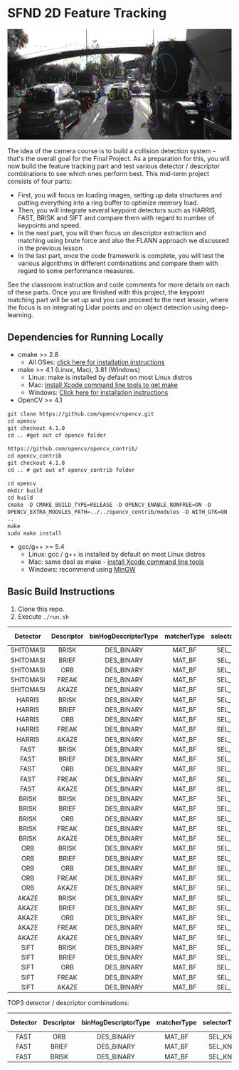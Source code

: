 # SFND 2D Feature Tracking

<img src="images/keypoints.png" width="820" height="248" />

The idea of the camera course is to build a collision detection system - that's the overall goal for the Final Project. As a preparation for this, you will now build the feature tracking part and test various detector / descriptor combinations to see which ones perform best. This mid-term project consists of four parts:

* First, you will focus on loading images, setting up data structures and putting everything into a ring buffer to optimize memory load. 
* Then, you will integrate several keypoint detectors such as HARRIS, FAST, BRISK and SIFT and compare them with regard to number of keypoints and speed. 
* In the next part, you will then focus on descriptor extraction and matching using brute force and also the FLANN approach we discussed in the previous lesson. 
* In the last part, once the code framework is complete, you will test the various algorithms in different combinations and compare them with regard to some performance measures. 

See the classroom instruction and code comments for more details on each of these parts. Once you are finished with this project, the keypoint matching part will be set up and you can proceed to the next lesson, where the focus is on integrating Lidar points and on object detection using deep-learning. 

## Dependencies for Running Locally
* cmake >= 2.8
  * All OSes: [click here for installation instructions](https://cmake.org/install/)
* make >= 4.1 (Linux, Mac), 3.81 (Windows)
  * Linux: make is installed by default on most Linux distros
  * Mac: [install Xcode command line tools to get make](https://developer.apple.com/xcode/features/)
  * Windows: [Click here for installation instructions](http://gnuwin32.sourceforge.net/packages/make.htm)
* OpenCV >= 4.1

```
git clone https://github.com/opencv/opencv.git
cd opencv
git checkout 4.1.0
cd .. #get out of opencv folder
```

```
https://github.com/opencv/opencv_contrib/
cd opencv_contrib
git checkout 4.1.0
cd .. # get out of opencv_contrib folder
```

```
cd opencv
mkdir build
cd build
cmake -D CMAKE_BUILD_TYPE=RELEASE -D OPENCV_ENABLE_NONFREE=ON -D OPENCV_EXTRA_MODULES_PATH=../../opencv_contrib/modules -D WITH_GTK=ON ..
make
sudo make install
```

* gcc/g++ >= 5.4
  * Linux: gcc / g++ is installed by default on most Linux distros
  * Mac: same deal as make - [install Xcode command line tools](https://developer.apple.com/xcode/features/)
  * Windows: recommend using [MinGW](http://www.mingw.org/)

## Basic Build Instructions

1. Clone this repo.
2. Execute `./run.sh`



| Detector |Descriptor | binHogDescriptorType | matcherType | selectorType | # Keypoints |# Matches |Time (ms) |# Matches/ms) |
|:---:|:----:|:----:|:----:|:----:|:----:|:-----:|:-----:|:-----:|
| SHITOMASI |BRISK |DES_BINARY |MAT_BF |SEL_KNN |13423 |2255 |178.648 |12.6226 |
| SHITOMASI |BRIEF |DES_BINARY |MAT_BF |SEL_KNN |13423 |3234 |134.174 |24.103 |
| SHITOMASI |ORB |DES_BINARY |MAT_BF |SEL_KNN |13423 |2856 |130.761 |21.8413 |
| SHITOMASI |FREAK |DES_BINARY |MAT_BF |SEL_KNN |13423 |2299 |418.962 |5.48737 |
| SHITOMASI |AKAZE |DES_BINARY |MAT_BF |SEL_KNN |- |- |- |- |
| HARRIS |BRISK |DES_BINARY |MAT_BF |SEL_KNN |728 |219 |126.886 |1.72595 |
| HARRIS |BRIEF |DES_BINARY |MAT_BF |SEL_KNN |728 |257 |117.958 |2.17873 |
| HARRIS |ORB |DES_BINARY |MAT_BF |SEL_KNN |728 |252 |123.612 |2.03864 |
| HARRIS |FREAK |DES_BINARY |MAT_BF |SEL_KNN |728 |209 |395.407 |0.52857 |
| HARRIS |AKAZE |DES_BINARY |MAT_BF |SEL_KNN |- |- |- |- |
| FAST |BRISK |DES_BINARY |MAT_BF |SEL_KNN |17874 |3170 |90.134 |35.1699 |
| FAST |BRIEF |DES_BINARY |MAT_BF |SEL_KNN |17874 |4904 |35.0202 |140.034 |
| FAST |ORB |DES_BINARY |MAT_BF |SEL_KNN |17874 |4254 |26.8548 |158.407 |
| FAST |FREAK |DES_BINARY |MAT_BF |SEL_KNN |17874 |3164 |409.592 |7.72476 |
| FAST |AKAZE |DES_BINARY |MAT_BF |SEL_KNN |- |- |- |- |
| BRISK |BRISK |DES_BINARY |MAT_BF |SEL_KNN |27116 |5073 |2722.89 |1.8631 |
| BRISK |BRIEF |DES_BINARY |MAT_BF |SEL_KNN |27116 |7474 |2744.03 |2.72374 |
| BRISK |ORB |DES_BINARY |MAT_BF |SEL_KNN |27116 |5095 |2609.96 |1.95213 |
| BRISK |FREAK |DES_BINARY |MAT_BF |SEL_KNN |27116 |5008 |3036.69 |1.64916 |
| BRISK |AKAZE |DES_BINARY |MAT_BF |SEL_KNN |- |- |- |- |
| ORB |BRISK |DES_BINARY |MAT_BF |SEL_KNN |5000 |1378 |182.005 |7.57124 |
| ORB |BRIEF |DES_BINARY |MAT_BF |SEL_KNN |5000 |1403 |145.882 |9.61737 |
| ORB |ORB |DES_BINARY |MAT_BF |SEL_KNN |5000 |1466 |155.343 |9.43721 |
| ORB |FREAK |DES_BINARY |MAT_BF |SEL_KNN |5000 |627 |439.979 |1.42507 |
| ORB |AKAZE |DES_BINARY |MAT_BF |SEL_KNN |- |- |- |- |
| AKAZE |BRISK |DES_BINARY |MAT_BF |SEL_KNN |13429 |3240 |511.91 |6.32924 |
| AKAZE |BRIEF |DES_BINARY |MAT_BF |SEL_KNN |13429 |4041 |449.472 |8.99055 |
| AKAZE |ORB |DES_BINARY |MAT_BF |SEL_KNN |13429 |3340 |441.645 |7.56263 |
| AKAZE |FREAK |DES_BINARY |MAT_BF |SEL_KNN |13429 |3228 |740.799 |4.35745 |
| AKAZE |AKAZE |DES_BINARY |MAT_BF |SEL_KNN |13429 |3463 |899.114 |3.85157 |
| SIFT |BRISK |DES_BINARY |MAT_BF |SEL_KNN |13860 |2458 |695.147 |3.53594 |
| SIFT |BRIEF |DES_BINARY |MAT_BF |SEL_KNN |13860 |3243 |627.329 |5.16954 |
| SIFT |ORB |DES_BINARY |MAT_BF |SEL_KNN |- |- |- |- |
| SIFT |FREAK |DES_BINARY |MAT_BF |SEL_KNN |13860 |2428 |913.539 |2.6578 |
| SIFT |AKAZE |DES_BINARY |MAT_BF |SEL_KNN |- |- |- |- |



TOP3 detector / descriptor combinations:

| Detector |Descriptor | binHogDescriptorType | matcherType | selectorType | # Keypoints |# Matches |Time (ms) |# Matches/ms) |
|:---:|:----:|:----:|:----:|:----:|:----:|:-----:|:-----:|:-----:|
| FAST |ORB |DES_BINARY |MAT_BF |SEL_KNN |17874 |4254 |26.8548 |158.407 |
| FAST |BRIEF |DES_BINARY |MAT_BF |SEL_KNN |17874 |4904 |35.0202 |140.034 |
| FAST |BRISK |DES_BINARY |MAT_BF |SEL_KNN |17874 |3170 |90.134 |35.1699 |
